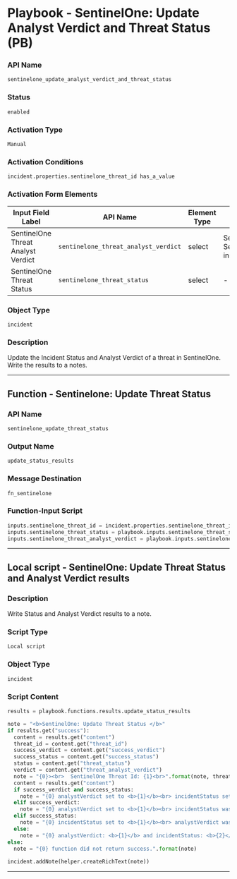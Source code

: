 <!--
    DO NOT MANUALLY EDIT THIS FILE
    THIS FILE IS AUTOMATICALLY GENERATED WITH resilient-sdk codegen
    Generated with resilient-sdk v50.0.141
-->

# Playbook - SentinelOne: Update Analyst Verdict and Threat Status (PB)

### API Name
`sentinelone_update_analyst_verdict_and_threat_status`

### Status
`enabled`

### Activation Type
`Manual`

### Activation Conditions
`incident.properties.sentinelone_threat_id has_a_value`

### Activation Form Elements
| Input Field Label | API Name | Element Type | Tooltip | Requirement |
| ----------------- | -------- | ------------ | ------- | ----------- |
| SentinelOne Threat Analyst Verdict | `sentinelone_threat_analyst_verdict` | select | Select the SentinelOne incidentStatus | Always |
| SentinelOne Threat Status | `sentinelone_threat_status` | select | - | Always |

### Object Type
`incident`

### Description
Update the Incident Status and Analyst Verdict of a threat in SentinelOne.  Write the results to a notes.


---
## Function - Sentinelone: Update Threat Status

### API Name
`sentinelone_update_threat_status`

### Output Name
`update_status_results`

### Message Destination
`fn_sentinelone`

### Function-Input Script
```python
inputs.sentinelone_threat_id = incident.properties.sentinelone_threat_id
inputs.sentinelone_threat_status = playbook.inputs.sentinelone_threat_status
inputs.sentinelone_threat_analyst_verdict = playbook.inputs.sentinelone_threat_analyst_verdict
```

---

## Local script - SentinelOne: Update Threat Status and Analyst Verdict results 

### Description
Write Status and Analyst Verdict results to a note.

### Script Type
`Local script`

### Object Type
`incident`

### Script Content
```python
results = playbook.functions.results.update_status_results

note = "<b>SentinelOne: Update Threat Status </b>"
if results.get("success"):
  content = results.get("content")
  threat_id = content.get("threat_id")
  success_verdict = content.get("success_verdict")
  success_status = content.get("success_status")
  status = content.get("threat_status")
  verdict = content.get("threat_analyst_verdict")
  note = "{0}><br>  SentinelOne Threat Id: {1}<br>".format(note, threat_id)
  content = results.get("content")
  if success_verdict and success_status:
    note = "{0} analystVerdict set to <b>{1}</b><br> incidentStatus set to <b>{2}</b> in SentinelOne".format(note, verdict, status)
  elif success_verdict:
    note = "{0} analystVerdict set to <b>{1}</b><br> incidentStatus was NOT set to {2} in SentinelOne".format(note, verdict, status)
  elif success_status:
    note = "{0} incidentStatus set to <b>{1}</b><br> analystVerdict was NOT set to {2} in SentinelOne".format(note, status, verdict)
  else:
    note = "{0} analystVerdict: <b>{1}</b> and incidentStatus: <b>{2}</b> were NOT set in SentinelOne".format(note, verdict, status)
else:
  note = "{0} function did not return success.".format(note)
  
incident.addNote(helper.createRichText(note))
```

---

